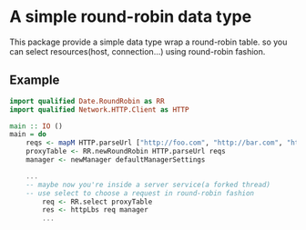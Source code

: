 # A simple round-robin data type

This package provide a simple data type wrap a round-robin table. so you can select resources(host, connection...) using round-robin fashion.

## Example

```haskell
import qualified Date.RoundRobin as RR
import qualified Network.HTTP.Client as HTTP

main :: IO ()
main = do
    reqs <- mapM HTTP.parseUrl ["http://foo.com", "http://bar.com", "http://qux.com"]
    proxyTable <- RR.newRoundRobin HTTP.parseUrl reqs
    manager <- newManager defaultManagerSettings

    ...
    -- maybe now you're inside a server service(a forked thread)
    -- use select to choose a request in round-robin fashion
        req <- RR.select proxyTable
        res <- httpLbs req manager
        ...
```
